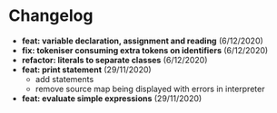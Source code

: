 # Changelog

- **feat: variable declaration, assignment and reading** (6/12/2020)
- **fix: tokeniser consuming extra tokens on identifiers** (6/12/2020)
- **refactor: literals to separate classes** (6/12/2020)
- **feat: print statement** (29/11/2020)
  - add statements
  - remove source map being displayed with errors in interpreter
- **feat: evaluate simple expressions** (29/11/2020)
